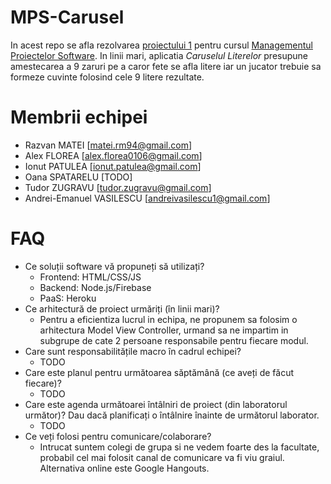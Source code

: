 # MPS-Carusel

In acest repo se afla rezolvarea [proiectului 1](http://elf.cs.pub.ro/mps/wiki/proiect/proiect-1) pentru cursul [Managementul Proiectelor Software](http://elf.cs.pub.ro/mps/wiki/). In linii mari, aplicatia *Caruselul Literelor* presupune amestecarea a 9 zaruri pe a caror fete se afla litere iar un jucator trebuie sa formeze cuvinte folosind cele 9 litere rezultate.

# Membrii echipei
  * Razvan MATEI [matei.rm94@gmail.com]
  * Alex FLOREA [alex.florea0106@gmail.com]
  * Ionut PATULEA [ionut.patulea@gmail.com]
  * Oana SPATARELU [TODO]
  * Tudor ZUGRAVU [tudor.zugravu@gmail.com]
  * Andrei-Emanuel VASILESCU [andreivasilescu1@gmail.com]

# FAQ
  * Ce soluții software vă propuneți să utilizați?
    * Frontend: HTML/CSS/JS
    * Backend: Node.js/Firebase
    * PaaS: Heroku
  * Ce arhitectură de proiect urmăriți (în linii mari)?
    * Pentru a eficientiza lucrul in echipa, ne propunem sa folosim o arhitectura Model View Controller, urmand sa ne impartim in subgrupe de cate 2 persoane responsabile pentru fiecare modul.
  * Care sunt responsabilitățile macro în cadrul echipei?
    * TODO
  * Care este planul pentru următoarea săptămână (ce aveți de făcut fiecare)?
    * TODO
  * Care este agenda următoarei întâlniri de proiect (din laboratorul următor)? Dau dacă planificați o întâlnire înainte de următorul laborator.
    * TODO
  * Ce veți folosi pentru comunicare/colaborare?
    * Intrucat suntem colegi de grupa si ne vedem foarte des la facultate, probabil cel mai folosit canal de comunicare va fi viu graiul. Alternativa online este Google Hangouts.
